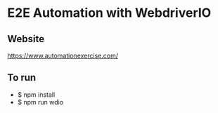 # E2E Automation with WebdriverIO

## Website

https://www.automationexercise.com/

## To run

- $ npm install
- $ npm run wdio
